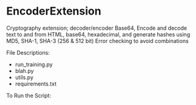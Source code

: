 # EncoderExtension
Cryptography extension; decoder/encoder Base64, 
Encode and decode text to and from HTML, base64, hexadecimal, and generate hashes using MD5, SHA-1, SHA-3 (256 & 512 bit)
Error checking to avoid combinations


File Descriptions:
- run_training.py
- blah.py
- utils.py
- requirements.txt



To Run the Script:
